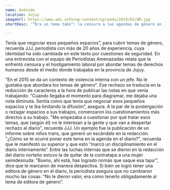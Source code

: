 ```yaml
---
name: Anónimo
location: Jujuy
imageUrl: https://www.ami.info/wp-content/uploads/2019/03/8M.jpg
shortDesc: '“Era un tema tabú": la censura a las agendas de género en Jujuy'

---
```



Tenía que negociar esos pequeños espacios”, para cubrir temas de género, recuerda JJJ, periodista con más de 20 años de experiencia, cuya identidad ha sido cambiada en este texto por cuestiones de seguridad. En una entrevista con el equipo de Periodistas Amenazadas relata que la enfrentó  censura y el hostigamiento laboral por abordar temas de derechos humanos desde el medio donde trabajaba en la provincia de Jujuy.

"En el 2015 se da un contexto de violencia interna con un jefe. No le gustaba que abordara los temas de género". Ese rechazo se traducía en la reducción de caracteres a la hora de publicar las notas en que venía trabajando: “Cuando llegaba el momento para diagramar, me dejaba una nota diminuta. Sentía como que tenía que negociar esos pequeños espacios y te iba limitando la difusión”, asegura.
A la par de la postergación o rezagar espacios a sus trabajos, comenzaron los cuestionamientos más directos a su trabajo. "Me empezaba a cuestionar por qué tratar esos temas, que (según él) no le interesan a la gente y que van a despertar rechazo al diario", recuerda JJJ. Un ejemplo fue la publicación de un informe sobre niños trans, que generó un escándalo en la redacción. "¿Cómo se te ocurre poner este tema en la agenda en el diario?", recuerda que le manifestó su superior y que esto “marcó un disciplinamiento en el diario internamente”.
Entre las luchas internas que se dieron en la redacción del diario norteño estuvo la de quitar de la contratapa a una mujer semidesnuda: ”Bueno, ahí está, has logrado nomás que saque esa tapa’”, dice que le marcaron de manera despectiva.
Si bien se logró tener una editora de género en el diario, la periodista asegura que no cambiaron mucho las cosas: ”No le dieron valor, era como tenerlo obligadamente al tema de editora de género”.